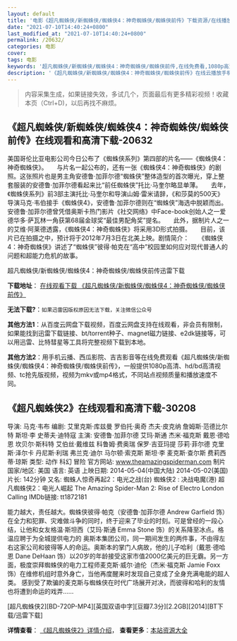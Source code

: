 ```yaml
---
layout: default
title: '电影《超凡蜘蛛侠/新蜘蛛侠/蜘蛛侠4：神奇蜘蛛侠/蜘蛛侠前传》下载资源/在线播放/视频地址/1080p/高清/蓝光'
date: "2021-07-10T14:40:24+0800"
last_modified_at: "2021-07-10T14:40:24+0800"
permalink: /20632/
categories: 电影
cover:
tags: 电影
keywords: '超凡蜘蛛侠/新蜘蛛侠/蜘蛛侠4：神奇蜘蛛侠/蜘蛛侠前传,在线免费看,1080p高清,bt种子,torrent,百度云盘,magnet,磁力链,迅雷下载资源'
description: '《超凡蜘蛛侠/新蜘蛛侠/蜘蛛侠4：神奇蜘蛛侠/蜘蛛侠前传》在线云播放手机西瓜影院吉吉影音免费看，1080p高清bd/hd未删减完整版和tc抢先枪版，mkv/mp4格式，附带bt/torrent种子、magnet/磁力链、百度云盘、网盘资源迅雷下载链接'
---
```


>内容采集生成，如果链接失效，多试几个，页面最后有更多精彩视频！收藏本页（Ctrl+D)，以后再找不麻烦。


## 《超凡蜘蛛侠/新蜘蛛侠/蜘蛛侠4：神奇蜘蛛侠/蜘蛛侠前传》在线观看和高清下载-20632

美国哥伦比亚电影公司今日公布了《蜘蛛侠系列》第四部的片名&mdash;—《蜘蛛侠4：神奇蜘蛛侠》。</div>　　与片名一起公布的，还有一张《蜘蛛侠4：神奇蜘蛛侠》的剧照。这张照片也是男主角安德鲁&middot;加菲尔德“蜘蛛侠&rdquo;整体造型的首次曝光，穿上整套服装的安德鲁·加菲尔德看起来比“前任蜘蛛侠&rdquo;托比·马奎尔略显单薄。</div>　　去年，《蜘蛛侠系列》前3部主演托比&middot;马奎尔和导演山姆·雷米请辞，《和莎莫的500天》导演马克&middot;韦伯接手《蜘蛛侠4》，安德鲁&middot;加菲尔德则在“蜘蛛侠&rdquo;海选中脱颖而出。</div>　　安德鲁&middot;加菲尔德曾凭借奥斯卡热门影片《社交网络》中Face-book创始人之一爱德华多·萨瓦林一角获第68届金球奖“最佳男配角奖&rdquo;提名。</div>　　此外，据制片人之一的艾维&middot;阿莱德透露，《蜘蛛侠4：神奇蜘蛛侠》将采用3D形式拍摄。</div>　　目前，该片已在拍摄之中，预计将于2012年7月3日在北美上映。</div>剧情简介：　　《蜘蛛侠4：神奇蜘蛛侠》讲述了“蜘蛛侠&rdquo;彼得·帕克在&ldquo;高中”校园里如何应对现代普通人的问题和超能力危机的故事。</div>


超凡蜘蛛侠/新蜘蛛侠/蜘蛛侠4：神奇蜘蛛侠/蜘蛛侠前传迅雷下载

**下载地址**： [在线观看下载 《超凡蜘蛛侠/新蜘蛛侠/蜘蛛侠4：神奇蜘蛛侠/蜘蛛侠前传》](https://www.993dy.com//vod-detail-id-19230.html) 


**无法下载?**：`如果迅雷因版权原因无法下载，关注微信公众号 `

**其他方法1**：从百度云网盘下载视频，百度云网盘支持在线观看，非会员有限制，如果能找到迅雷下载链接、bt/torrent种子、magnet磁力链接、e2dk链接等，可以用迅雷、比特彗星等工具将完整视频下载到本地。

**其他方法2**：用手机云播、西瓜影院、吉吉影音等在线免费观看《超凡蜘蛛侠/新蜘蛛侠/蜘蛛侠4：神奇蜘蛛侠/蜘蛛侠前传》，一般提供1080p高清、hd/bd高清视频、tc抢先版视频，视频为mkv或mp4格式，不同站点视频质量和播放速度不同。


## 《超凡蜘蛛侠2》在线观看和高清下载-30208

导演: 马克·韦布 编剧: 艾里克斯·库兹曼 罗伯托·奥奇 杰夫·皮克纳 詹姆斯·范德比尔特 斯坦·李 史蒂夫·迪特寇 主演: 安德鲁·加菲尔德 艾玛·斯通 杰米·福克斯 戴恩·德哈恩 坎贝尔·斯科特 艾伯丝·戴维兹 科鲁姆·费奥瑞 保罗·吉亚玛提 莎莉·菲尔德 克里斯·泽尔卡 丹尼斯·利瑞 弗兰克·迪尔 马尔顿·索克斯 斯坦·李 麦克斯·查尔斯 费莉西蒂·琼斯 类型: 动作 科幻 冒险 官方网站: www.theamazingspiderman.com 制片国家/地区: 美国 语言: 英语 上映日期: 2014-05-04(中国大陆) 2014-05-02(美国) 片长: 142分钟 又名: 蜘蛛人惊奇再起2：电光之战(台) 蜘蛛侠2 : 决战电魔(港) 超凡蜘蛛侠2：电光人崛起 The Amazing Spider-Man 2: Rise of Electro London Calling IMDb链接: tt1872181

能力越大，责任越大。蜘蛛侠彼得·帕克（安德鲁·加菲尔德 Andrew Garfield 饰）在全力和犯罪、灾难做斗争的同时，终于迎来了毕业的时刻。可是曾经的一段心结，让他和女友格温·斯坦西（艾玛·斯通 Emma Stone 饰）的关系降至冰点。格温应聘于为全城提供电力的 奥斯本集团公司，同一期间发生的两件事，不由得左右这家公司和彼得等人的命运。奥斯本的掌门人病故，他的儿子哈利（戴恩·德哈恩 Dane DeHaan 饰）以20岁的年龄接受这家市值2000亿美元的巨无霸。另一方面，极度崇拜蜘蛛侠的电力工程师麦克斯·威尔·迪伦（杰米·福克斯 Jamie Foxx 饰）在维修机组时意外身亡，当他再度醒来时发现自己变成了全身充满电能的超人类。 感到受了欺骗的麦克斯与蜘蛛侠在时代广场展开对决，而彼得和哈利的友情也将遭到命运的戏弄……


[超凡蜘蛛侠2][BD-720P-MP4][英国双语中字][豆瓣7.3分][2.2GB][2014][BT下载/迅雷下载]

**详情查看**： [《超凡蜘蛛侠2》详情介绍](/movie/30208/)， **查看更多**：[本站资源大全](/movie/t/all/)

